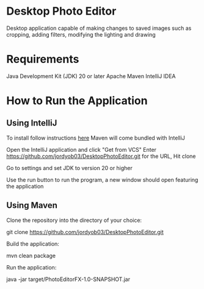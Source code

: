 # Desktop Photo Editor 

Desktop application capable of making changes to saved images such as cropping, adding filters, modifying the lighting and drawing

# Requirements 

Java Development Kit (JDK) 20 or later
Apache Maven 
IntelliJ IDEA 



# How to Run the Application 

## Using IntelliJ


To install follow instructions [here](https://www.jetbrains.com/help/idea/installation-guide.html#requirements)
Maven will come bundled with IntelliJ 


Open the IntelliJ application and click "Get from VCS"
Enter https://github.com/jordyob03/DesktopPhotoEditor.git for the URL,
Hit clone


Go to settings and set JDK to version 20 or higher 


Use the run button to run the program, a new window should open featuring the application 



## Using Maven 

Clone the repository into the directory of your choice:

git clone https://github.com/jordyob03/DesktopPhotoEditor.git


Build the application:

mvn clean package


Run the application:

java -jar target/PhotoEditorFX-1.0-SNAPSHOT.jar


